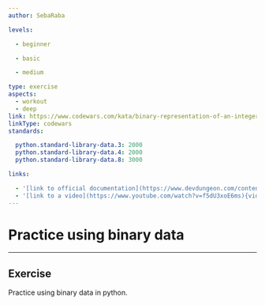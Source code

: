 ```yaml
---
author: SebaRaba

levels:

  - beginner

  - basic

  - medium

type: exercise
aspects:
  - workout
  - deep
link: https://www.codewars.com/kata/binary-representation-of-an-integer
linkType: codewars
standards:

  python.standard-library-data.3: 2000
  python.standard-library-data.4: 2000
  python.standard-library-data.8: 3000

links:

  - '[link to official documentation](https://www.devdungeon.com/content/working-binary-data-python){website}'
  - '[link to a video](https://www.youtube.com/watch?v=f5dU3xoE6ms){video}'
---
```


# Practice using binary data

---
## Exercise

Practice using binary data in python.
